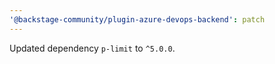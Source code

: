 ```yaml
---
'@backstage-community/plugin-azure-devops-backend': patch
---
```


Updated dependency `p-limit` to `^5.0.0`.
